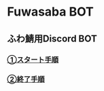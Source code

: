 # Fuwasaba BOT

## ふわ鯖用Discord BOT

### [①スタート手順](https://github.com/fuwasaba2/fuwasaba-bot/blob/main/docs/start.md)


### [②終了手順](https://github.com/fuwasaba2/fuwasaba-bot/blob/main/docs/stop.md)